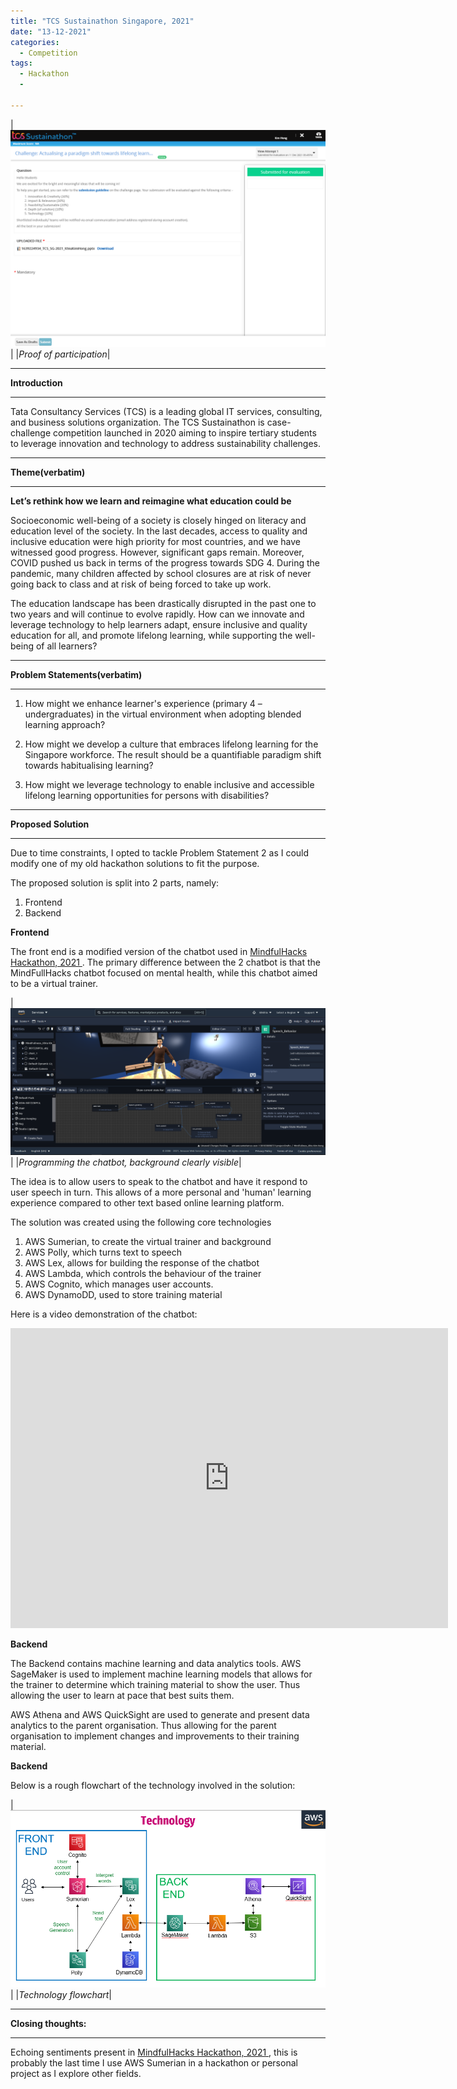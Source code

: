```yaml
---
title: "TCS Sustainathon Singapore, 2021"
date: "13-12-2021"
categories:
  - Competition
tags:
  - Hackathon
  - 

---
```


|![proof](/assets/images/Hackathon-TCS-2021/SubmitProof.png)|
|<em>Proof of participation</em>|

***

<strong>Introduction</strong>

***

Tata Consultancy Services (TCS) is a leading global IT services, consulting, and business solutions organization. The TCS Sustainathon is case-challenge competition launched in 2020 aiming to inspire tertiary students to leverage innovation and technology to address sustainability challenges.

***

<strong>Theme(verbatim)</strong>

***

<strong>Let’s rethink how we learn and reimagine what education could be </strong>

Socioeconomic well-being of a society is closely hinged on literacy and education level of the society. In the last decades, access to quality and inclusive education were high priority for most countries, and we have witnessed good progress. However, significant gaps remain. Moreover, COVID pushed us back in terms of the progress towards SDG 4. During the pandemic, many children affected by school closures are at risk of never going back to class and at risk of being forced to take up work.

The education landscape has been drastically disrupted in the past one to two years and will continue to evolve rapidly. How can we innovate and leverage technology to help learners adapt, ensure inclusive and quality education for all, and promote lifelong learning, while supporting the well-being of all learners?	

***

<strong>Problem Statements(verbatim)</strong>

***

1. How might we enhance learner's experience (primary 4 – undergraduates) in the virtual environment when adopting blended learning approach? 

2. How might we develop a culture that embraces lifelong learning for the Singapore workforce. The result should be a quantifiable paradigm shift towards habitualising learning? 

3. How might we leverage technology to enable inclusive and accessible lifelong learning opportunities for persons with disabilities?

***

<strong>Proposed Solution</strong>

***

Due to time constraints, I opted to tackle Problem Statement 2 as I could modify one of my old hackathon solutions to fit the purpose.

The proposed solution is split into 2 parts, namely:
1. Frontend
2. Backend

<strong>Frontend</strong>

The front end is a modified version of the chatbot used in <a href="https://khkhiu.github.io/competition/Hackathon_MindFullHacks-2021/"> MindfulHacks Hackathon, 2021  </a>. The primary difference between the 2 chatbot is that the MindFullHacks chatbot focused on mental health, while this chatbot aimed to be a virtual trainer.

|![Programming chatbot](/assets/images/Hackathon-MindFull-2021/AWS_Sumerian.png)|
|<em>Programming the chatbot, background clearly visible</em>|

The idea is to allow users to speak to the chatbot and have it respond to user speech in turn. This allows of a more personal and 'human' learning experience compared to other text based online learning platform.

The solution was created using the following core technologies
1. AWS Sumerian, to create the virtual trainer and background
2. AWS Polly, which turns text to speech
3. AWS Lex, allows for building the response of the chatbot
4. AWS Lambda, which controls the behaviour of the trainer
5. AWS Cognito, which manages user accounts.
6. AWS DynamoDD, used to store training material

Here is a video demonstration of the chatbot:
<div class="embed-container">
  <iframe
      src="https://youtu.be/1_6lSjDR6dA"
      width="700"
      height="480"
      frameborder="0"
      allowfullscreen="">
  </iframe>
</div>

<strong>Backend</strong>

The Backend contains machine learning and data analytics tools. AWS SageMaker is used to implement machine learning models that allows for the trainer to determine which training material to show the user. Thus allowing the user to learn at pace that best suits them.

AWS Athena and AWS QuickSight are used to generate and present data analytics to the parent organisation. Thus allowing for the parent organisation to implement changes and improvements to their training material.

<strong>Backend</strong>

Below is a rough flowchart of the technology involved in the solution:

|![FlowChart](/assets/images/Hackathon-TCS-2021/FlowChart.png)|
|<em>Technology flowchart</em>|

***

<strong>Closing thoughts:</strong>

***
Echoing sentiments present in <a href="https://khkhiu.github.io/competition/Hackathon_MindFullHacks-2021/"> MindfulHacks Hackathon, 2021  </a>, this is probably the last time I use AWS Sumerian in a hackathon or personal project as I explore other fields.